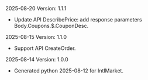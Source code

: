 2025-08-20 Version: 1.1.1
- Update API DescribePrice: add response parameters Body.Coupons.$.CouponDesc.


2025-08-15 Version: 1.1.0
- Support API CreateOrder.


2025-08-14 Version: 1.0.0
- Generated python 2025-08-12 for IntlMarket.

